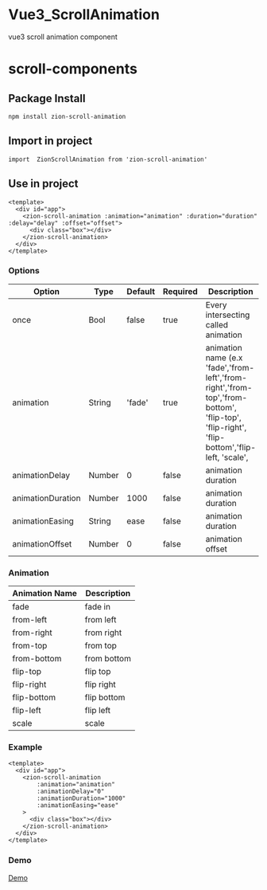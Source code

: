 # Vue3_ScrollAnimation

vue3 scroll animation component

# scroll-components

## Package Install

```
npm install zion-scroll-animation
```

## Import in project

```
import  ZionScrollAnimation from 'zion-scroll-animation'
```

## Use in project

``` Vue
<template>
  <div id="app">
    <zion-scroll-animation :animation="animation" :duration="duration" :delay="delay" :offset="offset">
      <div class="box"></div>
    </zion-scroll-animation>
  </div>
</template>
```

### Options

| Option            | Type   | Default | Required | Description                                                                                                                                |
|-------------------|--------|---------|----------|--------------------------------------------------------------------------------------------------------------------------------------------|
| once              | Bool   | false   | true     | Every intersecting called animation                                                                                                        |
| animation         | String | 'fade'  | true     | animation name (e.x 'fade','from-left','from-right','from-top','from-bottom', 'flip-top', 'flip-right', 'flip-bottom','flip-left, 'scale', |
| animationDelay    | Number | 0       | false    | animation duration                                                                                                                         |
| animationDuration | Number | 1000    | false    | animation duration                                                                                                                         |
| animationEasing   | String | ease    | false    | animation duration                                                                                                                         |
| animationOffset            | Number | 0       | false    | animation offset                                                                                                                          |

### Animation

| Animation Name | Description |
|----------------|-------------|
| fade           | fade in     |
| from-left      | from left   |
| from-right     | from right  |
| from-top       | from top    |
| from-bottom    | from bottom |
| flip-top       | flip top    |
| flip-right     | flip right  |
| flip-bottom    | flip bottom |
| flip-left      | flip left   |
| scale          | scale       | |

### Example

``` Vue
<template>
  <div id="app">
    <zion-scroll-animation
        :animation="animation"
        :animationDelay="0"
        :animationDuration="1000"
        :animationEasing="ease"
    >
      <div class="box"></div>
    </zion-scroll-animation>
  </div>
</template>
```

### Demo

[Demo](https://zion-ui.github.io/vue3-scroll-animation/)
